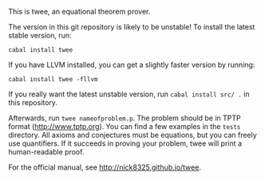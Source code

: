 This is twee, an equational theorem prover.

The version in this git repository is likely to be unstable!
To install the latest stable version, run:

    cabal install twee

If you have LLVM installed, you can get a slightly faster version by
running:

    cabal install twee -fllvm

If you really want the latest unstable version, run
`cabal install src/ .` in this repository. 

Afterwards, run `twee nameofproblem.p`. The problem should be in TPTP
format (http://www.tptp.org). You can find a few examples in the
`tests` directory. All axioms and conjectures must be equations, but
you can freely use quantifiers. If it succeeds in proving your
problem, twee will print a human-readable proof.

For the official manual, see http://nick8325.github.io/twee.
